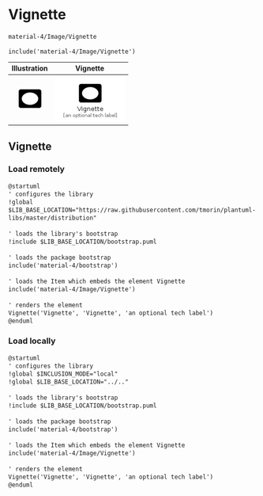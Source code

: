 # Vignette


```text
material-4/Image/Vignette
```

```text
include('material-4/Image/Vignette')
```



| Illustration | Vignette |
| :---: | :---: |
| ![illustration for Illustration](../../material-4/Image/Vignette.png) | ![illustration for Vignette](../../material-4/Image/Vignette.Local.png) |




## Vignette

### Load remotely
```plantuml
@startuml
' configures the library
!global $LIB_BASE_LOCATION="https://raw.githubusercontent.com/tmorin/plantuml-libs/master/distribution"

' loads the library's bootstrap
!include $LIB_BASE_LOCATION/bootstrap.puml

' loads the package bootstrap
include('material-4/bootstrap')

' loads the Item which embeds the element Vignette
include('material-4/Image/Vignette')

' renders the element
Vignette('Vignette', 'Vignette', 'an optional tech label')
@enduml
```

### Load locally
```plantuml
@startuml
' configures the library
!global $INCLUSION_MODE="local"
!global $LIB_BASE_LOCATION="../.."

' loads the library's bootstrap
!include $LIB_BASE_LOCATION/bootstrap.puml

' loads the package bootstrap
include('material-4/bootstrap')

' loads the Item which embeds the element Vignette
include('material-4/Image/Vignette')

' renders the element
Vignette('Vignette', 'Vignette', 'an optional tech label')
@enduml
```

